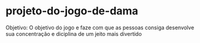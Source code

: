 # projeto-do-jogo-de-dama
Objetivo: O objetivo do jogo e faze com que as pessoas consiga desenvolve
sua concentração e diciplina de um jeito mais divertido
